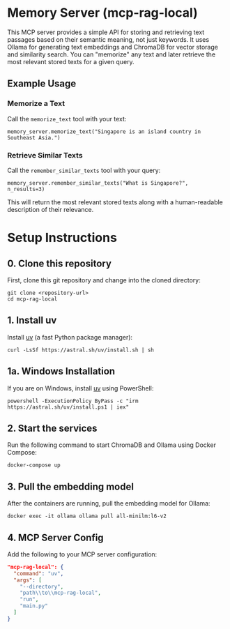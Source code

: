 # Memory Server (mcp-rag-local)

This MCP server provides a simple API for storing and retrieving text passages based on their semantic meaning, not just keywords. It uses Ollama for generating text embeddings and ChromaDB for vector storage and similarity search. You can "memorize" any text and later retrieve the most relevant stored texts for a given query.

## Example Usage

### Memorize a Text
Call the `memorize_text` tool with your text:

```
memory_server.memorize_text("Singapore is an island country in Southeast Asia.")
```

### Retrieve Similar Texts
Call the `remember_similar_texts` tool with your query:

```
memory_server.remember_similar_texts("What is Singapore?", n_results=3)
```

This will return the most relevant stored texts along with a human-readable description of their relevance.



# Setup Instructions

## 0. Clone this repository
First, clone this git repository and change into the cloned directory:

```
git clone <repository-url>
cd mcp-rag-local
```

## 1. Install uv
Install [uv](https://github.com/astral-sh/uv) (a fast Python package manager):

```
curl -LsSf https://astral.sh/uv/install.sh | sh
```

## 1a. Windows Installation

If you are on Windows, install [uv](https://github.com/astral-sh/uv) using PowerShell:

```
powershell -ExecutionPolicy ByPass -c "irm https://astral.sh/uv/install.ps1 | iex"
```

## 2. Start the services
Run the following command to start ChromaDB and Ollama using Docker Compose:

```
docker-compose up
```

## 3. Pull the embedding model
After the containers are running, pull the embedding model for Ollama:

```
docker exec -it ollama ollama pull all-minilm:l6-v2
```

## 4. MCP Server Config
Add the following to your MCP server configuration:

```json
"mcp-rag-local": {
  "command": "uv",
  "args": [
    "--directory",
    "path\\to\\mcp-rag-local",
    "run",
    "main.py"
  ]
}
```